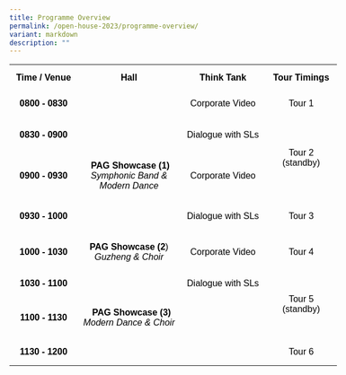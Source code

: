 ```yaml
---
title: Programme Overview
permalink: /open-house-2023/programme-overview/
variant: markdown
description: ""
---
```

<!--tr {mso-height-source:auto;} col {mso-width-source:auto;} td {padding-top:1.0px; padding-right:1.0px; padding-left:1.0px; mso-ignore:padding; color:windowtext; font-size:18.0pt; font-weight:400; font-style:normal; text-decoration:none; font-family:Arial; mso-generic-font-family:auto; mso-font-charset:0; text-align:general; vertical-align:bottom; border:none; mso-background-source:auto; mso-pattern:auto;} .oa1 {border:1.5pt solid #9E9E9E; text-align:center; vertical-align:top; padding-bottom:7.2pt; padding-left:7.2pt; padding-top:7.2pt; padding-right:7.2pt;} .oa2 {border:1.5pt solid #9E9E9E; vertical-align:top; padding-bottom:7.2pt; padding-left:7.2pt; padding-top:7.2pt; padding-right:7.2pt;} -->

<table style="border-collapse:
 collapse;width:437pt;mso-yfti-tbllook:1536" width="582" cellspacing="0" cellpadding="0" border="0"><colgroup><col style="mso-width-source:userset;width:90pt" width="120"> <col style="mso-width-source:userset;width:141pt" width="189"> <col style="mso-width-source:userset;width:114pt" width="152"> <col style="mso-width-source:userset;width:91pt" width="122"></colgroup><tbody><tr style="mso-height-source:userset;height:35.35pt" height="47"><td style="height:35.35pt;width:90pt" width="120" class="oa1" height="47"><p style="language:en-US;line-height:normal;margin-top:0pt;margin-bottom:
  0pt;margin-left:0in;margin-right:0in;text-indent:0in;text-align:center;
  direction:ltr;unicode-bidi:embed"><span style="font-size:12.0pt;font-family:
  Arial;mso-ascii-font-family:Arial;mso-fareast-font-family:Arial;mso-bidi-font-family:
  Arial;font-variant:normal;color:black;text-transform:none;language:en-SG;
  font-weight:bold;font-style:normal;mso-style-textfill-type:solid;mso-style-textfill-fill-color:
  black;mso-style-textfill-fill-alpha:100.0%">Time / Venue</span></p></td><td style="width:141pt" width="189" class="oa1"><p style="language:en-US;line-height:normal;margin-top:0pt;margin-bottom:
  0pt;margin-left:0in;margin-right:0in;text-indent:0in;text-align:center;
  direction:ltr;unicode-bidi:embed"><span style="font-size:12.0pt;font-family:
  Arial;mso-ascii-font-family:Arial;mso-fareast-font-family:Arial;mso-bidi-font-family:
  Arial;font-variant:normal;color:black;text-transform:none;language:en-SG;
  font-weight:bold;font-style:normal;mso-style-textfill-type:solid;mso-style-textfill-fill-color:
  black;mso-style-textfill-fill-alpha:100.0%">Hall</span></p></td><td style="width:114pt" width="152" class="oa1"><p style="language:en-US;line-height:normal;margin-top:0pt;margin-bottom:
  0pt;margin-left:0in;margin-right:0in;text-indent:0in;text-align:center;
  direction:ltr;unicode-bidi:embed"><span style="font-size:12.0pt;font-family:
  Arial;mso-ascii-font-family:Arial;mso-fareast-font-family:Arial;mso-bidi-font-family:
  Arial;font-variant:normal;color:black;text-transform:none;language:en-SG;
  font-weight:bold;font-style:normal;mso-style-textfill-type:solid;mso-style-textfill-fill-color:
  black;mso-style-textfill-fill-alpha:100.0%">Think Tank</span></p></td><td style="width:91pt" width="122" class="oa1"><p style="language:en-US;line-height:normal;margin-top:0pt;margin-bottom:
  0pt;margin-left:0in;margin-right:0in;text-indent:0in;text-align:center;
  direction:ltr;unicode-bidi:embed"><span style="font-size:12.0pt;font-family:
  Arial;mso-ascii-font-family:Arial;mso-fareast-font-family:Arial;mso-bidi-font-family:
  Arial;font-variant:normal;color:black;text-transform:none;language:en-SG;
  font-weight:bold;font-style:normal;mso-style-textfill-type:solid;mso-style-textfill-fill-color:
  black;mso-style-textfill-fill-alpha:100.0%">Tour Timings</span></p></td></tr><tr style="mso-height-source:userset;height:35.35pt" height="47"><td style="height:35.35pt;width:90pt" width="120" class="oa1" height="47"><p style="language:en-US;line-height:normal;margin-top:0pt;margin-bottom:
  0pt;margin-left:0in;margin-right:0in;text-indent:0in;text-align:center;
  direction:ltr;unicode-bidi:embed"><span style="font-size:12.0pt;font-family:
  Arial;mso-ascii-font-family:Arial;mso-fareast-font-family:Arial;mso-bidi-font-family:
  Arial;font-variant:normal;color:black;text-transform:none;language:en-SG;
  font-weight:bold;font-style:normal;mso-style-textfill-type:solid;mso-style-textfill-fill-color:
  black;mso-style-textfill-fill-alpha:100.0%">0800 </span><span style="font-size:12.0pt;font-family:Arial;mso-ascii-font-family:Arial;
  mso-fareast-font-family:Arial;mso-bidi-font-family:Arial;font-variant:normal;
  color:black;text-transform:none;language:en-SG;font-weight:bold;font-style:
  normal;mso-style-textfill-type:solid;mso-style-textfill-fill-color:black;
  mso-style-textfill-fill-alpha:100.0%">- </span><span style="font-size:12.0pt;
  font-family:Arial;mso-ascii-font-family:Arial;mso-fareast-font-family:Arial;
  mso-bidi-font-family:Arial;font-variant:normal;color:black;text-transform:
  none;language:en-SG;font-weight:bold;font-style:normal;mso-style-textfill-type:
  solid;mso-style-textfill-fill-color:black;mso-style-textfill-fill-alpha:100.0%">0830</span></p></td><td style="width:141pt" width="189" class="oa2"><p style="language:en-US;line-height:normal;margin-top:0pt;margin-bottom:
  0pt;margin-left:0in;margin-right:0in;text-indent:0in;text-align:left;
  direction:ltr;unicode-bidi:embed"></p></td><td style="width:114pt" width="152" class="oa1"><p style="language:en-US;line-height:normal;margin-top:0pt;margin-bottom:
  0pt;margin-left:0in;margin-right:0in;text-indent:0in;text-align:center;
  direction:ltr;unicode-bidi:embed"><span style="font-size:12.0pt;font-family:
  Arial;mso-ascii-font-family:Arial;mso-fareast-font-family:Arial;mso-bidi-font-family:
  Arial;font-variant:normal;color:black;text-transform:none;language:en-SG;
  font-weight:normal;font-style:normal;mso-style-textfill-type:solid;
  mso-style-textfill-fill-color:black;mso-style-textfill-fill-alpha:100.0%">Corporate Video</span></p></td><td style="width:91pt" width="122" class="oa1"><p style="language:en-US;line-height:normal;margin-top:0pt;margin-bottom:
  0pt;margin-left:0in;margin-right:0in;text-indent:0in;text-align:center;
  direction:ltr;unicode-bidi:embed"><span style="font-size:12.0pt;font-family:
  Arial;mso-ascii-font-family:Arial;mso-fareast-font-family:Arial;mso-bidi-font-family:
  Arial;font-variant:normal;color:black;text-transform:none;language:en-SG;
  font-weight:normal;font-style:normal;mso-style-textfill-type:solid;
  mso-style-textfill-fill-color:black;mso-style-textfill-fill-alpha:100.0%">Tour 1</span></p></td></tr><tr style="mso-height-source:userset;height:47.77pt" height="64"><td style="height:47.77pt;width:90pt" width="120" class="oa1" height="64"><p style="language:en-US;line-height:normal;margin-top:0pt;margin-bottom:
  0pt;margin-left:0in;margin-right:0in;text-indent:0in;text-align:center;
  direction:ltr;unicode-bidi:embed"><span style="font-size:12.0pt;font-family:
  Arial;mso-ascii-font-family:Arial;mso-fareast-font-family:Arial;mso-bidi-font-family:
  Arial;font-variant:normal;color:black;text-transform:none;language:en-SG;
  font-weight:bold;font-style:normal;mso-style-textfill-type:solid;mso-style-textfill-fill-color:
  black;mso-style-textfill-fill-alpha:100.0%">0830 </span><span style="font-size:12.0pt;font-family:Arial;mso-ascii-font-family:Arial;
  mso-fareast-font-family:Arial;mso-bidi-font-family:Arial;font-variant:normal;
  color:black;text-transform:none;language:en-SG;font-weight:bold;font-style:
  normal;mso-style-textfill-type:solid;mso-style-textfill-fill-color:black;
  mso-style-textfill-fill-alpha:100.0%">- </span><span style="font-size:12.0pt;
  font-family:Arial;mso-ascii-font-family:Arial;mso-fareast-font-family:Arial;
  mso-bidi-font-family:Arial;font-variant:normal;color:black;text-transform:
  none;language:en-SG;font-weight:bold;font-style:normal;mso-style-textfill-type:
  solid;mso-style-textfill-fill-color:black;mso-style-textfill-fill-alpha:100.0%">0900</span></p><p style="language:en-US;line-height:normal;margin-top:0pt;margin-bottom:
  0pt;margin-left:0in;margin-right:0in;text-indent:0in;text-align:center;
  direction:ltr;unicode-bidi:embed"></p></td><td style="width:141pt" width="189" class="oa2"><p style="language:en-US;line-height:normal;margin-top:0pt;margin-bottom:
  0pt;margin-left:0in;margin-right:0in;text-indent:0in;text-align:left;
  direction:ltr;unicode-bidi:embed"></p></td><td style="width:114pt" width="152" class="oa1"><p style="language:en-US;line-height:normal;margin-top:0pt;margin-bottom:
  0pt;margin-left:0in;margin-right:0in;text-indent:0in;text-align:center;
  direction:ltr;unicode-bidi:embed"><span style="font-size:12.0pt;font-family:
  Arial;mso-ascii-font-family:Arial;mso-fareast-font-family:Arial;mso-bidi-font-family:
  Arial;font-variant:normal;color:black;text-transform:none;language:en-SG;
  font-weight:normal;font-style:normal;mso-style-textfill-type:solid;
  mso-style-textfill-fill-color:black;mso-style-textfill-fill-alpha:100.0%">Dialogue with SLs</span></p></td><td style="width:91pt" width="122" class="oa1" rowspan="2"><p style="language:en-US;line-height:normal;margin-top:0pt;margin-bottom:
  0pt;margin-left:0in;margin-right:0in;text-indent:0in;text-align:center;
  direction:ltr;unicode-bidi:embed"></p><p style="language:en-US;line-height:normal;margin-top:0pt;margin-bottom:
  0pt;margin-left:0in;margin-right:0in;text-indent:0in;text-align:center;
  direction:ltr;unicode-bidi:embed"></p><p style="language:en-US;line-height:normal;margin-top:0pt;margin-bottom:
  0pt;margin-left:0in;margin-right:0in;text-indent:0in;text-align:center;
  direction:ltr;unicode-bidi:embed"><span style="font-size:12.0pt;font-family:
  Arial;mso-ascii-font-family:Arial;mso-fareast-font-family:Arial;mso-bidi-font-family:
  Arial;font-variant:normal;color:black;text-transform:none;language:en-SG;
  font-weight:normal;font-style:normal;mso-style-textfill-type:solid;
  mso-style-textfill-fill-color:black;mso-style-textfill-fill-alpha:100.0%">Tour 2 (standby)</span></p></td></tr><tr style="mso-height-source:userset;height:61.42pt" height="82"><td style="height:61.42pt;width:90pt" width="120" class="oa1" height="82"><p style="language:en-US;line-height:normal;margin-top:0pt;margin-bottom:
  0pt;margin-left:0in;margin-right:0in;text-indent:0in;text-align:center;
  direction:ltr;unicode-bidi:embed"><span style="font-size:12.0pt;font-family:
  Arial;mso-ascii-font-family:Arial;mso-fareast-font-family:Arial;mso-bidi-font-family:
  Arial;font-variant:normal;color:black;text-transform:none;language:en-SG;
  font-weight:bold;font-style:normal;mso-style-textfill-type:solid;mso-style-textfill-fill-color:
  black;mso-style-textfill-fill-alpha:100.0%">0900 </span><span style="font-size:12.0pt;font-family:Arial;mso-ascii-font-family:Arial;
  mso-fareast-font-family:Arial;mso-bidi-font-family:Arial;font-variant:normal;
  color:black;text-transform:none;language:en-SG;font-weight:bold;font-style:
  normal;mso-style-textfill-type:solid;mso-style-textfill-fill-color:black;
  mso-style-textfill-fill-alpha:100.0%">- </span><span style="font-size:12.0pt;
  font-family:Arial;mso-ascii-font-family:Arial;mso-fareast-font-family:Arial;
  mso-bidi-font-family:Arial;font-variant:normal;color:black;text-transform:
  none;language:en-SG;font-weight:bold;font-style:normal;mso-style-textfill-type:
  solid;mso-style-textfill-fill-color:black;mso-style-textfill-fill-alpha:100.0%">0930</span></p></td><td style="width:141pt" width="189" class="oa1"><p style="language:en-US;line-height:normal;margin-top:0pt;margin-bottom:
  0pt;margin-left:0in;margin-right:0in;text-indent:0in;text-align:center;
  direction:ltr;unicode-bidi:embed"><span style="font-size:12.0pt;font-family:
  Arial;mso-ascii-font-family:Arial;mso-fareast-font-family:Arial;mso-bidi-font-family:
  Arial;font-variant:normal;color:black;text-transform:none;language:en-SG;
  font-weight:normal;font-style:normal;mso-style-textfill-type:solid;
  mso-style-textfill-fill-color:black;mso-style-textfill-fill-alpha:100.0%"><span style="mso-spacerun:yes">&nbsp;</span></span><span style="font-size:12.0pt;
  font-family:Arial;mso-ascii-font-family:Arial;mso-fareast-font-family:Arial;
  mso-bidi-font-family:Arial;font-variant:normal;color:black;text-transform:
  none;language:en-SG;font-weight:bold;font-style:normal;mso-style-textfill-type:
  solid;mso-style-textfill-fill-color:black;mso-style-textfill-fill-alpha:100.0%">PAG Showcase (1)</span></p><p style="language:en-US;line-height:normal;margin-top:0pt;margin-bottom:
  0pt;margin-left:0in;margin-right:0in;text-indent:0in;text-align:center;
  direction:ltr;unicode-bidi:embed"><span style="font-size:12.0pt;font-family:
  Arial;mso-ascii-font-family:Arial;mso-fareast-font-family:Arial;mso-bidi-font-family:
  Arial;font-variant:normal;color:black;text-transform:none;language:en-SG;
  font-weight:normal;font-style:italic;mso-style-textfill-type:solid;
  mso-style-textfill-fill-color:black;mso-style-textfill-fill-alpha:100.0%">Symphonic Band &amp; Modern Dance</span></p></td><td style="width:114pt" width="152" class="oa1"><p style="language:en-US;line-height:normal;margin-top:0pt;margin-bottom:
  0pt;margin-left:0in;margin-right:0in;text-indent:0in;text-align:center;
  direction:ltr;unicode-bidi:embed"><span style="font-size:12.0pt;font-family:
  Arial;mso-ascii-font-family:Arial;mso-fareast-font-family:Arial;mso-bidi-font-family:
  Arial;font-variant:normal;color:black;text-transform:none;language:en-SG;
  font-weight:normal;font-style:normal;mso-style-textfill-type:solid;
  mso-style-textfill-fill-color:black;mso-style-textfill-fill-alpha:100.0%">Corporate Video</span></p></td></tr><tr style="mso-height-source:userset;height:47.77pt" height="64"><td style="height:47.77pt;width:90pt" width="120" class="oa1" height="64"><p style="language:en-US;line-height:normal;margin-top:0pt;margin-bottom:
  0pt;margin-left:0in;margin-right:0in;text-indent:0in;text-align:center;
  direction:ltr;unicode-bidi:embed"><span style="font-size:12.0pt;font-family:
  Arial;mso-ascii-font-family:Arial;mso-fareast-font-family:Arial;mso-bidi-font-family:
  Arial;font-variant:normal;color:black;text-transform:none;language:en-SG;
  font-weight:bold;font-style:normal;mso-style-textfill-type:solid;mso-style-textfill-fill-color:
  black;mso-style-textfill-fill-alpha:100.0%">0930 </span><span style="font-size:12.0pt;font-family:Arial;mso-ascii-font-family:Arial;
  mso-fareast-font-family:Arial;mso-bidi-font-family:Arial;font-variant:normal;
  color:black;text-transform:none;language:en-SG;font-weight:bold;font-style:
  normal;mso-style-textfill-type:solid;mso-style-textfill-fill-color:black;
  mso-style-textfill-fill-alpha:100.0%">- </span><span style="font-size:12.0pt;
  font-family:Arial;mso-ascii-font-family:Arial;mso-fareast-font-family:Arial;
  mso-bidi-font-family:Arial;font-variant:normal;color:black;text-transform:
  none;language:en-SG;font-weight:bold;font-style:normal;mso-style-textfill-type:
  solid;mso-style-textfill-fill-color:black;mso-style-textfill-fill-alpha:100.0%">1000</span></p></td><td style="width:141pt" width="189" class="oa1"><p style="language:en-US;line-height:normal;margin-top:0pt;margin-bottom:
  0pt;margin-left:0in;margin-right:0in;text-indent:0in;text-align:center;
  direction:ltr;unicode-bidi:embed"></p></td><td style="width:114pt" width="152" class="oa1"><p style="language:en-US;line-height:normal;margin-top:0pt;margin-bottom:
  0pt;margin-left:0in;margin-right:0in;text-indent:0in;text-align:center;
  direction:ltr;unicode-bidi:embed"><span style="font-size:12.0pt;font-family:
  Arial;mso-ascii-font-family:Arial;mso-fareast-font-family:Arial;mso-bidi-font-family:
  Arial;font-variant:normal;color:black;text-transform:none;language:en-SG;
  font-weight:normal;font-style:normal;mso-style-textfill-type:solid;
  mso-style-textfill-fill-color:black;mso-style-textfill-fill-alpha:100.0%">Dialogue with SLs</span></p><p style="language:en-US;line-height:normal;margin-top:0pt;margin-bottom:
  0pt;margin-left:0in;margin-right:0in;text-indent:0in;text-align:center;
  direction:ltr;unicode-bidi:embed"></p></td><td style="width:91pt" width="122" class="oa1"><p style="language:en-US;line-height:normal;margin-top:0pt;margin-bottom:
  0pt;margin-left:0in;margin-right:0in;text-indent:0in;text-align:center;
  direction:ltr;unicode-bidi:embed"><span style="font-size:12.0pt;font-family:
  Arial;mso-ascii-font-family:Arial;mso-fareast-font-family:Arial;mso-bidi-font-family:
  Arial;font-variant:normal;color:black;mso-color-index:13;text-transform:none;
  language:en-SG;font-weight:normal;font-style:normal;mso-style-textfill-type:
  solid;mso-style-textfill-fill-themecolor:dark1;mso-style-textfill-fill-color:
  black;mso-style-textfill-fill-alpha:100.0%">Tour 3</span></p></td></tr><tr style="mso-height-source:userset;height:47.77pt" height="64"><td style="height:47.77pt;width:90pt" width="120" class="oa1" height="64"><p style="language:en-US;line-height:normal;margin-top:0pt;margin-bottom:
  0pt;margin-left:0in;margin-right:0in;text-indent:0in;text-align:center;
  direction:ltr;unicode-bidi:embed"><span style="font-size:12.0pt;font-family:
  Arial;mso-ascii-font-family:Arial;mso-fareast-font-family:Arial;mso-bidi-font-family:
  Arial;font-variant:normal;color:black;text-transform:none;language:en-SG;
  font-weight:bold;font-style:normal;mso-style-textfill-type:solid;mso-style-textfill-fill-color:
  black;mso-style-textfill-fill-alpha:100.0%">1000 </span><span style="font-size:12.0pt;font-family:Arial;mso-ascii-font-family:Arial;
  mso-fareast-font-family:Arial;mso-bidi-font-family:Arial;font-variant:normal;
  color:black;text-transform:none;language:en-SG;font-weight:bold;font-style:
  normal;mso-style-textfill-type:solid;mso-style-textfill-fill-color:black;
  mso-style-textfill-fill-alpha:100.0%">- </span><span style="font-size:12.0pt;
  font-family:Arial;mso-ascii-font-family:Arial;mso-fareast-font-family:Arial;
  mso-bidi-font-family:Arial;font-variant:normal;color:black;text-transform:
  none;language:en-SG;font-weight:bold;font-style:normal;mso-style-textfill-type:
  solid;mso-style-textfill-fill-color:black;mso-style-textfill-fill-alpha:100.0%">1030</span></p></td><td style="width:141pt" width="189" class="oa1"><p style="language:en-US;line-height:normal;margin-top:0pt;margin-bottom:
  0pt;margin-left:0in;margin-right:0in;text-indent:0in;text-align:center;
  direction:ltr;unicode-bidi:embed"><span style="font-size:12.0pt;font-family:
  Arial;mso-ascii-font-family:Arial;mso-fareast-font-family:Arial;mso-bidi-font-family:
  Arial;font-variant:normal;color:black;mso-color-index:13;text-transform:none;
  language:en-SG;font-weight:bold;font-style:normal;mso-style-textfill-type:
  solid;mso-style-textfill-fill-themecolor:dark1;mso-style-textfill-fill-color:
  black;mso-style-textfill-fill-alpha:100.0%">PAG Showcase (2</span><span style="font-size:12.0pt;font-family:Arial;mso-ascii-font-family:Arial;
  mso-fareast-font-family:Arial;mso-bidi-font-family:Arial;font-variant:normal;
  color:black;mso-color-index:13;text-transform:none;language:en-SG;font-weight:
  normal;font-style:normal;mso-style-textfill-type:solid;mso-style-textfill-fill-themecolor:
  dark1;mso-style-textfill-fill-color:black;mso-style-textfill-fill-alpha:100.0%">)</span></p><p style="language:en-US;line-height:normal;margin-top:0pt;margin-bottom:
  0pt;margin-left:0in;margin-right:0in;text-indent:0in;text-align:center;
  direction:ltr;unicode-bidi:embed"><span style="font-size:12.0pt;font-family:
  Arial;mso-ascii-font-family:Arial;mso-fareast-font-family:Arial;mso-bidi-font-family:
  Arial;font-variant:normal;color:black;text-transform:none;language:en-SG;
  font-weight:normal;font-style:italic;mso-style-textfill-type:solid;
  mso-style-textfill-fill-color:black;mso-style-textfill-fill-alpha:100.0%">Guzheng &amp; Choir</span></p></td><td style="width:114pt" width="152" class="oa1"><p style="language:en-US;line-height:normal;margin-top:0pt;margin-bottom:
  0pt;margin-left:0in;margin-right:0in;text-indent:0in;text-align:center;
  direction:ltr;unicode-bidi:embed"><span style="font-size:12.0pt;font-family:
  Arial;mso-ascii-font-family:Arial;mso-fareast-font-family:Arial;mso-bidi-font-family:
  Arial;font-variant:normal;color:black;text-transform:none;language:en-SG;
  font-weight:normal;font-style:normal;mso-style-textfill-type:solid;
  mso-style-textfill-fill-color:black;mso-style-textfill-fill-alpha:100.0%">Corporate Video</span></p></td><td style="width:91pt" width="122" class="oa1"><p style="language:en-US;line-height:normal;margin-top:0pt;margin-bottom:
  0pt;margin-left:0in;margin-right:0in;text-indent:0in;text-align:center;
  direction:ltr;unicode-bidi:embed"><span style="font-size:12.0pt;font-family:
  Arial;mso-ascii-font-family:Arial;mso-fareast-font-family:Arial;mso-bidi-font-family:
  Arial;font-variant:normal;color:black;mso-color-index:13;text-transform:none;
  language:en-SG;font-weight:normal;font-style:normal;mso-style-textfill-type:
  solid;mso-style-textfill-fill-themecolor:dark1;mso-style-textfill-fill-color:
  black;mso-style-textfill-fill-alpha:100.0%">Tour 4</span></p></td></tr><tr style="mso-height-source:userset;height:35.35pt" height="47"><td style="height:35.35pt;width:90pt" width="120" class="oa1" height="47"><p style="language:en-US;line-height:normal;margin-top:0pt;margin-bottom:
  0pt;margin-left:0in;margin-right:0in;text-indent:0in;text-align:center;
  direction:ltr;unicode-bidi:embed"><span style="font-size:12.0pt;font-family:
  Arial;mso-ascii-font-family:Arial;mso-fareast-font-family:Arial;mso-bidi-font-family:
  Arial;font-variant:normal;color:black;text-transform:none;language:en-SG;
  font-weight:bold;font-style:normal;mso-style-textfill-type:solid;mso-style-textfill-fill-color:
  black;mso-style-textfill-fill-alpha:100.0%">1030 </span><span style="font-size:12.0pt;font-family:Arial;mso-ascii-font-family:Arial;
  mso-fareast-font-family:Arial;mso-bidi-font-family:Arial;font-variant:normal;
  color:black;text-transform:none;language:en-SG;font-weight:bold;font-style:
  normal;mso-style-textfill-type:solid;mso-style-textfill-fill-color:black;
  mso-style-textfill-fill-alpha:100.0%">- </span><span style="font-size:12.0pt;
  font-family:Arial;mso-ascii-font-family:Arial;mso-fareast-font-family:Arial;
  mso-bidi-font-family:Arial;font-variant:normal;color:black;text-transform:
  none;language:en-SG;font-weight:bold;font-style:normal;mso-style-textfill-type:
  solid;mso-style-textfill-fill-color:black;mso-style-textfill-fill-alpha:100.0%">1100</span></p></td><td style="width:141pt" width="189" class="oa2"><p style="language:en-US;line-height:normal;margin-top:0pt;margin-bottom:
  0pt;margin-left:0in;margin-right:0in;text-indent:0in;text-align:left;
  direction:ltr;unicode-bidi:embed"></p></td><td style="width:114pt" width="152" class="oa1"><p style="language:en-US;line-height:normal;margin-top:0pt;margin-bottom:
  0pt;margin-left:0in;margin-right:0in;text-indent:0in;text-align:center;
  direction:ltr;unicode-bidi:embed"><span style="font-size:12.0pt;font-family:
  Arial;mso-ascii-font-family:Arial;mso-fareast-font-family:Arial;mso-bidi-font-family:
  Arial;font-variant:normal;color:black;mso-color-index:13;text-transform:none;
  language:en-SG;font-weight:normal;font-style:normal;mso-style-textfill-type:
  solid;mso-style-textfill-fill-themecolor:dark1;mso-style-textfill-fill-color:
  black;mso-style-textfill-fill-alpha:100.0%">Dialogue with SLs</span></p></td><td style="width:91pt" width="122" class="oa1" rowspan="2"><p style="language:en-US;line-height:normal;margin-top:0pt;margin-bottom:
  0pt;margin-left:0in;margin-right:0in;text-indent:0in;text-align:center;
  direction:ltr;unicode-bidi:embed"></p><p style="language:en-US;line-height:normal;margin-top:0pt;margin-bottom:
  0pt;margin-left:0in;margin-right:0in;text-indent:0in;text-align:center;
  direction:ltr;unicode-bidi:embed"></p><p style="language:en-US;line-height:normal;margin-top:0pt;margin-bottom:
  0pt;margin-left:0in;margin-right:0in;text-indent:0in;text-align:center;
  direction:ltr;unicode-bidi:embed"><span style="font-size:12.0pt;font-family:
  Arial;mso-ascii-font-family:Arial;mso-fareast-font-family:Arial;mso-bidi-font-family:
  Arial;font-variant:normal;color:black;mso-color-index:13;text-transform:none;
  language:en-SG;font-weight:normal;font-style:normal;mso-style-textfill-type:
  solid;mso-style-textfill-fill-themecolor:dark1;mso-style-textfill-fill-color:
  black;mso-style-textfill-fill-alpha:100.0%">Tour 5 (standby)</span></p></td></tr><tr style="mso-height-source:userset;height:56.35pt" height="75"><td style="height:56.35pt;width:90pt" width="120" class="oa1" height="75"><p style="language:en-US;line-height:normal;margin-top:0pt;margin-bottom:
  0pt;margin-left:0in;margin-right:0in;text-indent:0in;text-align:center;
  direction:ltr;unicode-bidi:embed"><span style="font-size:12.0pt;font-family:
  Arial;mso-ascii-font-family:Arial;mso-fareast-font-family:Arial;mso-bidi-font-family:
  Arial;font-variant:normal;color:black;text-transform:none;language:en-SG;
  font-weight:bold;font-style:normal;mso-style-textfill-type:solid;mso-style-textfill-fill-color:
  black;mso-style-textfill-fill-alpha:100.0%">1100 </span><span style="font-size:12.0pt;font-family:Arial;mso-ascii-font-family:Arial;
  mso-fareast-font-family:Arial;mso-bidi-font-family:Arial;font-variant:normal;
  color:black;text-transform:none;language:en-SG;font-weight:bold;font-style:
  normal;mso-style-textfill-type:solid;mso-style-textfill-fill-color:black;
  mso-style-textfill-fill-alpha:100.0%">- </span><span style="font-size:12.0pt;
  font-family:Arial;mso-ascii-font-family:Arial;mso-fareast-font-family:Arial;
  mso-bidi-font-family:Arial;font-variant:normal;color:black;text-transform:
  none;language:en-SG;font-weight:bold;font-style:normal;mso-style-textfill-type:
  solid;mso-style-textfill-fill-color:black;mso-style-textfill-fill-alpha:100.0%">1130</span></p></td><td style="width:141pt" width="189" class="oa1"><p style="language:en-US;line-height:normal;margin-top:0pt;margin-bottom:
  0pt;margin-left:0in;margin-right:0in;text-indent:0in;text-align:center;
  direction:ltr;unicode-bidi:embed"><span style="font-size:12.0pt;font-family:
  Arial;mso-ascii-font-family:Arial;mso-fareast-font-family:Arial;mso-bidi-font-family:
  Arial;font-variant:normal;color:black;text-transform:none;language:en-SG;
  font-weight:normal;font-style:normal;mso-style-textfill-type:solid;
  mso-style-textfill-fill-color:black;mso-style-textfill-fill-alpha:100.0%"><span style="mso-spacerun:yes">&nbsp; </span></span><span style="font-size:12.0pt;
  font-family:Arial;mso-ascii-font-family:Arial;mso-fareast-font-family:Arial;
  mso-bidi-font-family:Arial;font-variant:normal;color:black;text-transform:
  none;language:en-SG;font-weight:bold;font-style:normal;mso-style-textfill-type:
  solid;mso-style-textfill-fill-color:black;mso-style-textfill-fill-alpha:100.0%">PAG Showcase (3)</span></p><p style="language:en-US;line-height:normal;margin-top:0pt;margin-bottom:
  0pt;margin-left:0in;margin-right:0in;text-indent:0in;text-align:center;
  direction:ltr;unicode-bidi:embed"><span style="font-size:12.0pt;font-family:
  Arial;mso-ascii-font-family:Arial;mso-fareast-font-family:Arial;mso-bidi-font-family:
  Arial;font-variant:normal;color:black;text-transform:none;language:en-SG;
  font-weight:normal;font-style:italic;mso-style-textfill-type:solid;
  mso-style-textfill-fill-color:black;mso-style-textfill-fill-alpha:100.0%">Modern Dance &amp; </span><span style="font-size:12.0pt;font-family:Arial;
  mso-ascii-font-family:Arial;mso-fareast-font-family:Arial;mso-bidi-font-family:
  Arial;font-variant:normal;color:black;text-transform:none;language:en-SG;
  font-weight:normal;font-style:italic;mso-style-textfill-type:solid;
  mso-style-textfill-fill-color:black;mso-style-textfill-fill-alpha:100.0%">Choi</span><span style="font-size:12.0pt;font-family:Arial;mso-ascii-font-family:Arial;
  mso-fareast-font-family:Arial;mso-bidi-font-family:Arial;font-variant:normal;
  color:black;text-transform:none;language:en-SG;font-weight:normal;font-style:
  italic;mso-style-textfill-type:solid;mso-style-textfill-fill-color:black;
  mso-style-textfill-fill-alpha:100.0%">r</span></p></td><td style="width:114pt" width="152" class="oa1"><p style="language:en-US;line-height:normal;margin-top:0pt;margin-bottom:
  0pt;margin-left:0in;margin-right:0in;text-indent:0in;text-align:center;
  direction:ltr;unicode-bidi:embed"></p></td></tr><tr style="mso-height-source:userset;height:35.35pt" height="47"><td style="height:35.35pt;width:90pt" width="120" class="oa1" height="47"><p style="language:en-US;line-height:normal;margin-top:0pt;margin-bottom:
  0pt;margin-left:0in;margin-right:0in;text-indent:0in;text-align:center;
  direction:ltr;unicode-bidi:embed"><span style="font-size:12.0pt;font-family:
  Arial;mso-ascii-font-family:Arial;mso-fareast-font-family:Arial;mso-bidi-font-family:
  Arial;font-variant:normal;color:black;text-transform:none;language:en-SG;
  font-weight:bold;font-style:normal;mso-style-textfill-type:solid;mso-style-textfill-fill-color:
  black;mso-style-textfill-fill-alpha:100.0%">113</span><span style="font-size:
  12.0pt;font-family:Arial;mso-ascii-font-family:Arial;mso-fareast-font-family:
  Arial;mso-bidi-font-family:Arial;font-variant:normal;color:black;text-transform:
  none;language:en-SG;font-weight:bold;font-style:normal;mso-style-textfill-type:
  solid;mso-style-textfill-fill-color:black;mso-style-textfill-fill-alpha:100.0%">0</span><span style="font-size:12.0pt;font-family:Arial;mso-ascii-font-family:Arial;
  mso-fareast-font-family:Arial;mso-bidi-font-family:Arial;font-variant:normal;
  color:black;text-transform:none;language:en-SG;font-weight:bold;font-style:
  normal;mso-style-textfill-type:solid;mso-style-textfill-fill-color:black;
  mso-style-textfill-fill-alpha:100.0%"> </span><span style="font-size:12.0pt;
  font-family:Arial;mso-ascii-font-family:Arial;mso-fareast-font-family:Arial;
  mso-bidi-font-family:Arial;font-variant:normal;color:black;text-transform:
  none;language:en-SG;font-weight:bold;font-style:normal;mso-style-textfill-type:
  solid;mso-style-textfill-fill-color:black;mso-style-textfill-fill-alpha:100.0%">- </span><span style="font-size:12.0pt;font-family:Arial;mso-ascii-font-family:
  Arial;mso-fareast-font-family:Arial;mso-bidi-font-family:Arial;font-variant:
  normal;color:black;text-transform:none;language:en-SG;font-weight:bold;
  font-style:normal;mso-style-textfill-type:solid;mso-style-textfill-fill-color:
  black;mso-style-textfill-fill-alpha:100.0%">1200</span></p></td><td style="width:141pt" width="189" class="oa2"><p style="language:en-US;line-height:normal;margin-top:0pt;margin-bottom:
  0pt;margin-left:0in;margin-right:0in;text-indent:0in;text-align:left;
  direction:ltr;unicode-bidi:embed"></p></td><td style="width:114pt" width="152" class="oa1"><p style="language:en-US;line-height:normal;margin-top:0pt;margin-bottom:
  0pt;margin-left:0in;margin-right:0in;text-indent:0in;text-align:center;
  direction:ltr;unicode-bidi:embed"></p></td><td style="width:91pt" width="122" class="oa1"><p style="language:en-US;line-height:normal;margin-top:0pt;margin-bottom:
  0pt;margin-left:0in;margin-right:0in;text-indent:0in;text-align:center;
  direction:ltr;unicode-bidi:embed"><span style="font-size:12.0pt;font-family:
  Arial;mso-ascii-font-family:Arial;mso-fareast-font-family:Arial;mso-bidi-font-family:
  Arial;font-variant:normal;color:black;mso-color-index:13;text-transform:none;
  language:en-SG;font-weight:normal;font-style:normal;mso-style-textfill-type:
  solid;mso-style-textfill-fill-themecolor:dark1;mso-style-textfill-fill-color:
  black;mso-style-textfill-fill-alpha:100.0%">Tour 6</span></p></td></tr></tbody></table>
	